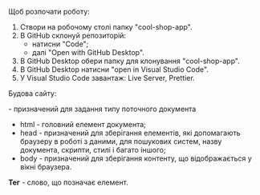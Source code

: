 Щоб розпочати роботу:

1. Створи на робочому столі папку "cool-shop-app".
2. В GitHub склонуй репозиторій:
   - натисни "Code";
   - далі "Open with GitHub Desktop".
3. В GitHub Desktop обери папку для клонування "cool-shop-app".
4. В GitHub Desktop натисни "open in Visual Studio Code".
5. У Visual Studio Code завантаж: Live Server, Prettier.

Будова сайту:

<!DOCTYPE html> - призначений для задання типу поточного документа

- html - головний елемент документа;
- head - призначений для зберігання елементів, які допомагають браузеру в роботі
  з даними, для пошукових систем, назву документа, скрипти, стилі і багато
  іншого;
- body - призначений для зберігання контенту, що відображається у вікні
  браузера.

**Тег** - слово, що позначає елемент.
